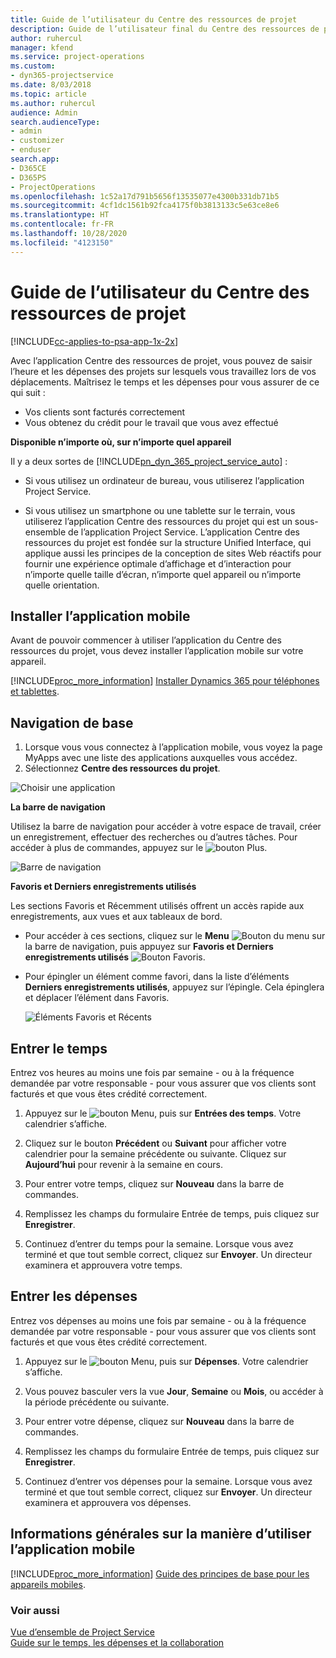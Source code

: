 ```yaml
---
title: Guide de l’utilisateur du Centre des ressources de projet
description: Guide de l’utilisateur final du Centre des ressources de projet pour Project Service
author: ruhercul
manager: kfend
ms.service: project-operations
ms.custom:
- dyn365-projectservice
ms.date: 8/03/2018
ms.topic: article
ms.author: ruhercul
audience: Admin
search.audienceType:
- admin
- customizer
- enduser
search.app:
- D365CE
- D365PS
- ProjectOperations
ms.openlocfilehash: 1c52a17d791b5656f13535077e4300b331db71b5
ms.sourcegitcommit: 4cf1dc1561b92fca4175f0b3813133c5e63ce8e6
ms.translationtype: HT
ms.contentlocale: fr-FR
ms.lasthandoff: 10/28/2020
ms.locfileid: "4123150"
---
```

# <a name="user-guide-for-project-resource-hub"></a>Guide de l’utilisateur du Centre des ressources de projet

[!INCLUDE[cc-applies-to-psa-app-1x-2x](../includes/cc-applies-to-psa-app-1x-2x.md)]

Avec l’application Centre des ressources de projet, vous pouvez de saisir l’heure et les dépenses des projets sur lesquels vous travaillez lors de vos déplacements. Maîtrisez le temps et les dépenses pour vous assurer de ce qui suit :

- Vos clients sont facturés correctement
- Vous obtenez du crédit pour le travail que vous avez effectué

**Disponible n’importe où, sur n’importe quel appareil**

Il y a deux sortes de [!INCLUDE[pn_dyn_365_project_service_auto](../includes/pn-dyn-365-project-service-auto.md)] : 

- Si vous utilisez un ordinateur de bureau, vous utiliserez l’application Project Service. 

- Si vous utilisez un smartphone ou une tablette sur le terrain, vous utiliserez l’application Centre des ressources du projet qui est un sous-ensemble de l’application Project Service. L’application Centre des ressources du projet est fondée sur la structure Unified Interface, qui applique aussi les principes de la conception de sites Web réactifs pour fournir une expérience optimale d’affichage et d’interaction pour n’importe quelle taille d’écran, n’importe quel appareil ou n’importe quelle orientation. 


## <a name="install-the-mobile-app"></a>Installer l’application mobile
Avant de pouvoir commencer à utiliser l’application du Centre des ressources du projet, vous devez installer l’application mobile sur votre appareil. 

[!INCLUDE[proc_more_information](../includes/proc-more-information.md)] [Installer Dynamics 365 pour téléphones et tablettes](https://docs.microsoft.com/dynamics365/mobile-app/install-dynamics-365-for-phones-and-tablets).

## <a name="basic-navigation"></a>Navigation de base
1.  Lorsque vous vous connectez à l’application mobile, vous voyez la page MyApps avec une liste des applications auxquelles vous accédez. 
2.  Sélectionnez **Centre des ressources du projet**.

![Choisir une application](media/chooseApp_1.png "Choisir une application")

**La barre de navigation**

Utilisez la barre de navigation pour accéder à votre espace de travail, créer un enregistrement, effectuer des recherches ou d’autres tâches. Pour accéder à plus de commandes, appuyez sur le ![bouton Plus](media/MoreButton.png "Bouton Plus").

![Barre de navigation](media/NavBar_2.png "Barre de navigation")

**Favoris et Derniers enregistrements utilisés**

Les sections Favoris et Récemment utilisés offrent un accès rapide aux enregistrements, aux vues et aux tableaux de bord. 

- Pour accéder à ces sections, cliquez sur le **Menu** ![Bouton du menu](media/MenuButton.png "Bouton de menu") sur la barre de navigation, puis appuyez sur **Favoris et Derniers enregistrements utilisés** ![Bouton Favoris](media/FavButton.png "Bouton Fav").

- Pour épingler un élément comme favori, dans la liste d’éléments **Derniers enregistrements utilisés**, appuyez sur l’épingle. Cela épinglera et déplacer l’élément dans Favoris.

  ![Éléments Favoris et Récents](media/Favs_3.png "Éléments Favoris et Récents")
 
## <a name="enter-time"></a>Entrer le temps
Entrez vos heures au moins une fois par semaine - ou à la fréquence demandée par votre responsable - pour vous assurer que vos clients sont facturés et que vous êtes crédité correctement.

1. Appuyez sur le ![bouton Menu](media/MenuButton.png "Bouton de menu"), puis sur **Entrées des temps**. Votre calendrier s’affiche.

2. Cliquez sur le bouton **Précédent** ou **Suivant** pour afficher votre calendrier pour la semaine précédente ou suivante. Cliquez sur **Aujourd’hui** pour revenir à la semaine en cours.

3. Pour entrer votre temps, cliquez sur **Nouveau** dans la barre de commandes. 

4. Remplissez les champs du formulaire Entrée de temps, puis cliquez sur **Enregistrer**.

5. Continuez d’entrer du temps pour la semaine. Lorsque vous avez terminé et que tout semble correct, cliquez sur **Envoyer**. Un directeur examinera et approuvera votre temps.

## <a name="enter-expenses"></a>Entrer les dépenses 
Entrez vos dépenses au moins une fois par semaine - ou à la fréquence demandée par votre responsable - pour vous assurer que vos clients sont facturés et que vous êtes crédité correctement.

1. Appuyez sur le ![bouton Menu](media/MenuButton.png "Bouton de menu"), puis sur **Dépenses**. Votre calendrier s’affiche.

2. Vous pouvez basculer vers la vue **Jour**, **Semaine** ou **Mois**, ou accéder à la période précédente ou suivante. 

3. Pour entrer votre dépense, cliquez sur **Nouveau** dans la barre de commandes. 

4. Remplissez les champs du formulaire Entrée de temps, puis cliquez sur **Enregistrer**.

5. Continuez d’entrer vos dépenses pour la semaine. Lorsque vous avez terminé et que tout semble correct, cliquez sur **Envoyer**. Un directeur examinera et approuvera vos dépenses.

## <a name="general-information-on-how-to-use-the-mobile-app"></a>Informations générales sur la manière d’utiliser l’application mobile 
[!INCLUDE[proc_more_information](../includes/proc-more-information.md)] [Guide des principes de base pour les appareils mobiles](https://docs.microsoft.com/dynamics365/mobile-app/dynamics-365-phones-tablets-users-guide).

### <a name="see-also"></a>Voir aussi  
 [Vue d’ensemble de Project Service](../psa/overview.md)   
 [Guide sur le temps, les dépenses et la collaboration](../psa/time-expense-collaboration-guide.md)   
 
